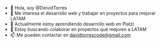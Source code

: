 - 👋 Hola, soy @DeividTorres
- 👀 Me interesa el desarrollo web y trabajar en proyectos para mejorar LATAM
- 🌱 Actualmente estoy aprendiendo desarrollo web en Platzi
- 💞️ Estoy buscando colaborar en proyectos que mejoren a LATAM
- 📫 Me pueden contactar en davidtorrescode@gmail.com

<!---
DeividTorres/DeividTorres is a ✨ special ✨ repository because its `README.md` (this file) appears on your GitHub profile.
You can click the Preview link to take a look at your changes.
--->
